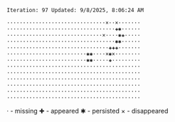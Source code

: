 `Iteration: 97 Updated: 9/8/2025, 8:06:24 AM`
<!-- GOL_START -->
`·······························×··×·······`</br>
`··································✚✱······`</br>
`······························×····✱✚·····`</br>
`··································✱✱······`</br>
`································✚✚✚·······`</br>
`·························✱✱····×✱×········`</br>
`·························✱✱·····✚·········`</br>
`··········································`</br>
`··········································`</br>
`··········································`</br>
`··········································`</br>
`··········································`</br>
`··········································`</br>
<!-- GOL_END -->
· - missing
✚ - appeared
✱ - persisted
× - disappeared